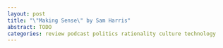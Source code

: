 ```yaml
---
layout: post
title: "\"Making Sense\" by Sam Harris"
abstract: TODO
categories: review podcast politics rationality culture technology
---
```

